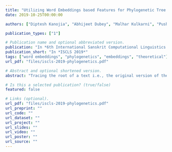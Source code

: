 ```yaml
---
title: "Utilizing Word Embeddings based Features for Phylogenetic Tree Generation of Sanskrit Texts"
date: 2019-10-25T00:00:00

authors: ["Diptesh Kanojia", "Abhijeet Dubey", "Malhar Kulkarni", "Pushpak Bhattacharyya", "Gholamreza Haffari" ]

publication_types: ["1"]

# Publication name and optional abbreviated version.
publication: "In *6th International Sanskrit Computational Linguistics Symposium (ISCLS 2019)*, ."
publication_short: "In *ISCLS 2019*"
tags: ["word embeddings", "phylogenetics", "embeddings", "theoretical"]
url_pdf: "files/iscls-2019-phylogenetics.pdf"

# Abstract and optional shortened version.
abstract: "Tracing the root of a text i.e., the original version of the text, by inferring phylogenetic trees has been a topic of interest in philological studies. However, existing methods face meaning conflation deficiency due to the usage of lexical similarity based measures which feed the distance matrix to clustering algorithms. In this paper, we utilize word embeddings as features to compute the distances among manuscripts. We conduct this pilot study on using word embeddings to compute inter-manuscript distances and provide an effective distance matrix to infer phylogenetic trees. We conduct experiments on the historical Sanskrit text known as Kāśikāvrtti (KV) and infer phylogenetic trees using this approach. For comparison, we also develop baseline methods using lexical distance-based measures to infer phylogenetic trees for KV. We show that our methodology produces better trees which club closely related manuscripts together compared to the baseline methods."

# Is this a selected publication? (true/false)
featured: false

# Links (optional).
url_pdf: "files/iscls-2019-phylogenetics.pdf"
url_preprint: ""
url_code: ""
url_dataset: ""
url_project: ""
url_slides: ""
url_video: ""
url_poster: ""
url_source: ""
---
```

